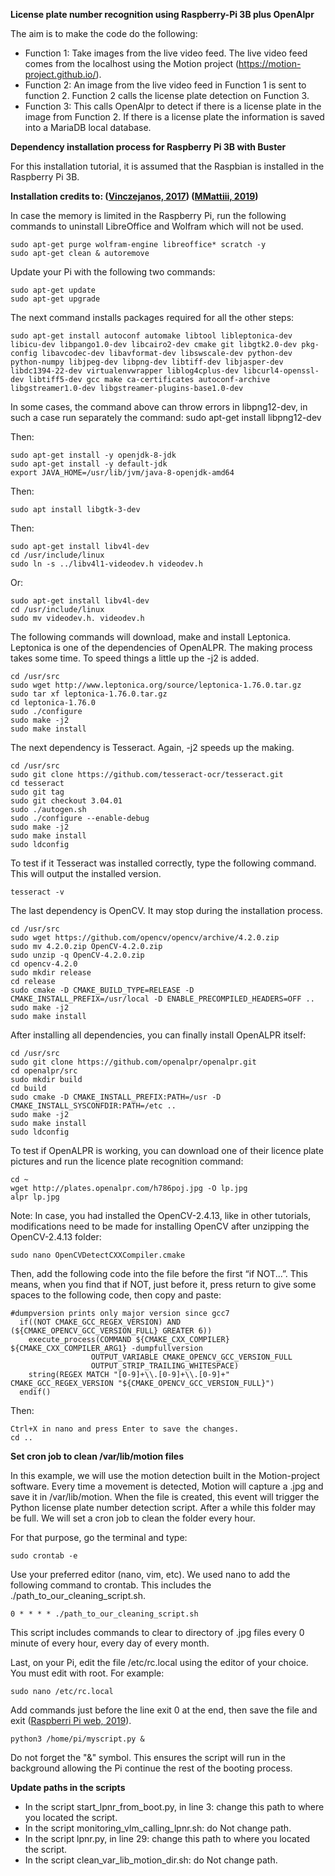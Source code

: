 **License plate number recognition using Raspberry-Pi 3B plus OpenAlpr**

The aim is to make the code do the following: 

- Function 1: Take images from the live video feed. The live video feed comes from the localhost using the Motion project (https://motion-project.github.io/). 
- Function 2: An image from the live video feed in Function 1 is sent to function 2. Function 2 calls the license plate detection on Function 3. 
- Function 3: This calls OpenAlpr to detect if there is a license plate in the image from Function 2. If there is a license plate the information is saved into a MariaDB local database.

**Dependency installation process for Raspberry Pi 3B with Buster**

For this installation tutorial, it is assumed that the Raspbian is installed in the Raspberry Pi 3B.

**Installation credits to: ([Vinczejanos, 2017](https://readthedocs.vinczejanos.info/Old_Blog_Contents/raspberry/Install_Openalpr_On_Raspberry_Pi_3_part_2/?h=install+ope)) ([MMattiii, 2019](https://www.reddit.com/r/raspberry_pi/comments/baxwz5/how_to_install_openalpr_on_raspberry_pi/))**

In case the memory is limited in the Raspberry Pi, run the following commands to uninstall LibreOffice and Wolfram which will not be used.
```
sudo apt-get purge wolfram-engine libreoffice* scratch -y
sudo apt-get clean & autoremove
```
Update your Pi with the following two commands:
```
sudo apt-get update
sudo apt-get upgrade
```
The next command installs packages required for all the other steps:
```
sudo apt-get install autoconf automake libtool libleptonica-dev libicu-dev libpango1.0-dev libcairo2-dev cmake git libgtk2.0-dev pkg-config libavcodec-dev libavformat-dev libswscale-dev python-dev python-numpy libjpeg-dev libpng-dev libtiff-dev libjasper-dev libdc1394-22-dev virtualenvwrapper liblog4cplus-dev libcurl4-openssl-dev libtiff5-dev gcc make ca-certificates autoconf-archive libgstreamer1.0-dev libgstreamer-plugins-base1.0-dev
```
In some cases, the command above can throw errors in libpng12-dev, in such a case run separately the command:
sudo apt-get install libpng12-dev

Then:
```
sudo apt-get install -y openjdk-8-jdk
sudo apt-get install -y default-jdk
export JAVA_HOME=/usr/lib/jvm/java-8-openjdk-amd64
```
Then:
```
sudo apt install libgtk-3-dev
```
Then:
```
sudo apt-get install libv4l-dev
cd /usr/include/linux
sudo ln -s ../libv4l1-videodev.h videodev.h
```
Or:
```
sudo apt-get install libv4l-dev
cd /usr/include/linux
sudo mv videodev.h. videodev.h
```
The following commands will download, make and install Leptonica. Leptonica is one of the dependencies of OpenALPR.
The making process takes some time. To speed things a little up the -j2 is added.
```
cd /usr/src
sudo wget http://www.leptonica.org/source/leptonica-1.76.0.tar.gz
sudo tar xf leptonica-1.76.0.tar.gz
cd leptonica-1.76.0
sudo ./configure
sudo make -j2
sudo make install
```
The next dependency is Tesseract. Again, -j2 speeds up the making.
```
cd /usr/src
sudo git clone https://github.com/tesseract-ocr/tesseract.git
cd tesseract
sudo git tag
sudo git checkout 3.04.01
sudo ./autogen.sh
sudo ./configure --enable-debug
sudo make -j2
sudo make install
sudo ldconfig
```
To test if it Tesseract was installed correctly, type the following command. This will output the installed version.
```
tesseract -v
```
The last dependency is OpenCV. It may stop during the installation process.
```
cd /usr/src
sudo wget https://github.com/opencv/opencv/archive/4.2.0.zip
sudo mv 4.2.0.zip OpenCV-4.2.0.zip
sudo unzip -q OpenCV-4.2.0.zip
cd opencv-4.2.0
sudo mkdir release
cd release
sudo cmake -D CMAKE_BUILD_TYPE=RELEASE -D CMAKE_INSTALL_PREFIX=/usr/local -D ENABLE_PRECOMPILED_HEADERS=OFF ..
sudo make -j2
sudo make install
```
After installing all dependencies, you can finally install OpenALPR itself:
```
cd /usr/src
sudo git clone https://github.com/openalpr/openalpr.git
cd openalpr/src
sudo mkdir build
cd build
sudo cmake -D CMAKE_INSTALL_PREFIX:PATH=/usr -D CMAKE_INSTALL_SYSCONFDIR:PATH=/etc ..
sudo make -j2
sudo make install
sudo ldconfig
```
To test if OpenALPR is working, you can download one of their licence plate pictures and run the licence plate recognition command:
```
cd ~
wget http://plates.openalpr.com/h786poj.jpg -O lp.jpg
alpr lp.jpg
```
Note: In case, you had installed the OpenCV-2.4.13, like in other tutorials, modifications need to be made for installing OpenCV after unzipping the OpenCV-2.4.13 folder:
```
sudo nano OpenCVDetectCXXCompiler.cmake
```
Then, add the following code into the file before the first “if NOT...”. This means, when you find that if NOT, just before it, press return to give some spaces to the following code, then copy and paste:
```
#dumpversion prints only major version since gcc7
  if((NOT CMAKE_GCC_REGEX_VERSION) AND (${CMAKE_OPENCV_GCC_VERSION_FULL} GREATER 6))
    execute_process(COMMAND ${CMAKE_CXX_COMPILER} ${CMAKE_CXX_COMPILER_ARG1} -dumpfullversion
                  OUTPUT_VARIABLE CMAKE_OPENCV_GCC_VERSION_FULL
                  OUTPUT_STRIP_TRAILING_WHITESPACE)
    string(REGEX MATCH "[0-9]+\\.[0-9]+\\.[0-9]+" CMAKE_GCC_REGEX_VERSION "${CMAKE_OPENCV_GCC_VERSION_FULL}")
  endif()
```
Then:
```
Ctrl+X in nano and press Enter to save the changes.
cd ..
```
**Set cron job to clean /var/lib/motion files**

In this example, we will use the motion detection built in the Motion-project software. Every time a movement is detected, Motion will capture a .jpg and save it in /var/lib/motion. When the file is created, this event will trigger the Python license plate number detection script. After a while this folder may be full. We will set a cron job to clean the folder every hour.

For that purpose, go the terminal and type:
```
sudo crontab -e
```
Use your preferred editor (nano, vim, etc). We used nano to add the following command to crontab. This includes the ./path_to_our_cleaning_script.sh.
```
0 * * * * ./path_to_our_cleaning_script.sh
```
This script includes commands to clear to directory of .jpg files every 0 minute of every hour, every day of every month.

Last, on your Pi, edit the file /etc/rc.local using the editor of your choice. You must edit with root. For example:
```
sudo nano /etc/rc.local
```
Add commands just before the line exit 0 at the end, then save the file and exit ([Raspberri Pi web, 2019](https://www.raspberrypi.org/documentation/linux/usage/rc-local.md)).
```
python3 /home/pi/myscript.py &
```
Do not forget the "&" symbol. This ensures the script will run in the background allowing the Pi continue the rest of the booting process.

**Update paths in the scripts**

- In the script start_lpnr_from_boot.py, in line 3: change this path to where you located the script.
- In the script monitoring_vlm_calling_lpnr.sh: do Not change path.
- In the script lpnr.py, in line 29: change this path to where you located the script.
- In the script clean_var_lib_motion_dir.sh: do Not change path.
